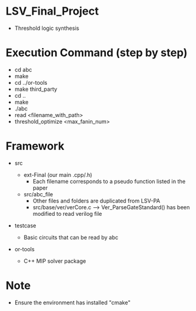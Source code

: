 # LSV_Final_Project
- Threshold logic synthesis

# Execution Command (step by step)
- cd abc
- make 
- cd ../or-tools
- make third_party
- cd ..
- make 
- ./abc
- read <filename_with_path>
- threshold_optimize <max_fanin_num>

# Framework
- src 
    - ext-Final (our main .cpp/.h)
        - Each filename corresponds to a pseudo function listed in the paper
    - src/abc_file
        - Other files and folders are duplicated from LSV-PA
        - src/base/ver/verCore.c --> Ver_ParseGateStandard() has been modified to read verilog file

- testcase
    - Basic circuits that can be read by abc

- or-tools
    - C++ MIP solver package

#  Note
- Ensure the environment has installed "cmake"
